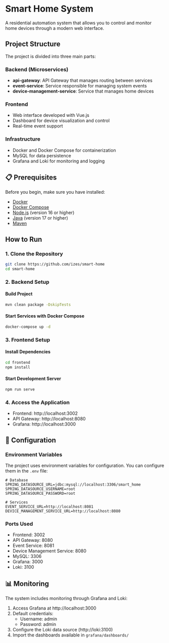 # Smart Home System

A residential automation system that allows you to control and monitor home devices through a modern web interface.

## Project Structure

The project is divided into three main parts:

### Backend (Microservices)

- **api-gateway**: API Gateway that manages routing between services
- **event-service**: Service responsible for managing system events
- **device-management-service**: Service that manages home devices

### Frontend

- Web interface developed with Vue.js
- Dashboard for device visualization and control
- Real-time event support

### Infrastructure

- Docker and Docker Compose for containerization
- MySQL for data persistence
- Grafana and Loki for monitoring and logging

## 📋 Prerequisites

Before you begin, make sure you have installed:

- [Docker](https://docs.docker.com/get-docker/)
- [Docker Compose](https://docs.docker.com/compose/install/)
- [Node.js](https://nodejs.org/) (version 16 or higher)
- [Java](https://adoptium.net/) (version 17 or higher)
- [Maven](https://maven.apache.org/download.cgi)

## How to Run

### 1. Clone the Repository

```bash
git clone https://github.com/izes/smart-home
cd smart-home
```

### 2. Backend Setup

#### Build Project

```bash
mvn clean package -DskipTests
```

#### Start Services with Docker Compose

```bash
docker-compose up -d
```

### 3. Frontend Setup

#### Install Dependencies

```bash
cd frontend
npm install
```

#### Start Development Server

```bash
npm run serve
```

### 4. Access the Application

- Frontend: http://localhost:3002
- API Gateway: http://localhost:8080
- Grafana: http://localhost:3000

## 🔧 Configuration

### Environment Variables

The project uses environment variables for configuration. You can configure them in the `.env` file:

```env
# Database
SPRING_DATASOURCE_URL=jdbc:mysql://localhost:3306/smart_home
SPRING_DATASOURCE_USERNAME=root
SPRING_DATASOURCE_PASSWORD=root

# Services
EVENT_SERVICE_URL=http://localhost:8081
DEVICE_MANAGEMENT_SERVICE_URL=http://localhost:8080
```

### Ports Used

- Frontend: 3002
- API Gateway: 8080
- Event Service: 8081
- Device Management Service: 8080
- MySQL: 3306
- Grafana: 3000
- Loki: 3100

## 📊 Monitoring

The system includes monitoring through Grafana and Loki:

1. Access Grafana at http://localhost:3000
2. Default credentials:
   - Username: admin
   - Password: admin
3. Configure the Loki data source (http://loki:3100)
4. Import the dashboards available in `grafana/dashboards/`
